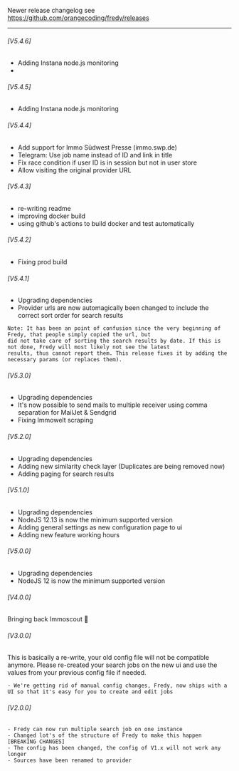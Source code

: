 Newer release changelog see https://github.com/orangecoding/fredy/releases

------------

###### [V5.4.6]
- Adding Instana node.js monitoring
- 
###### [V5.4.5]
- Adding Instana node.js monitoring 

###### [V5.4.4]
- Add support for Immo Südwest Presse (immo.swp.de)
- Telegram: Use job name instead of ID and link in title
- Fix race condition if user ID is in session but not in user store
- Allow visiting the original provider URL

###### [V5.4.3]
- re-writing readme
- improving docker build
- using github's actions to build docker and test automatically

###### [V5.4.2]
- Fixing prod build

###### [V5.4.1]
- Upgrading dependencies
- Provider urls are now automagically been changed to include the correct sort order for search results

```
Note: It has been an point of confusion since the very beginning of Fredy, that people simply copied the url, but
did not take care of sorting the search results by date. If this is not done, Fredy will most likely not see the latest
results, thus cannot report them. This release fixes it by adding the necessary params (or replaces them).
```

###### [V5.3.0]
- Upgrading dependencies
- It's now possible to send mails to multiple receiver using comma separation for MailJet & Sendgrid
- Fixing Immowelt scraping

###### [V5.2.0]
- Upgrading dependencies
- Adding new similarity check layer (Duplicates are being removed now)
- Adding paging for search results

###### [V5.1.0]
- Upgrading dependencies
- NodeJS 12.13 is now the minimum supported version
- Adding general settings as new configuration page to ui
- Adding new feature working hours

###### [V5.0.0]
- Upgrading dependencies
- NodeJS 12 is now the minimum supported version

###### [V4.0.0]
Bringing back Immoscout :tada:

###### [V3.0.0]
This is basically a re-write, your old config file will not be compatible anymore. Please re-created your search jobs
on the new ui and use the values from your previous config file if needed.
```
- We're getting rid of manual config changes, Fredy, now ships with a UI so that it's easy for you to create and edit jobs
```

###### [V2.0.0]
```
- Fredy can now run multiple search job on one instance
- Changed lot's of the structure of Fredy to make this happen
[BREAKING CHANGES]
- The config has been changed, the config of V1.x will not work any longer
- Sources have been renamed to provider
```
